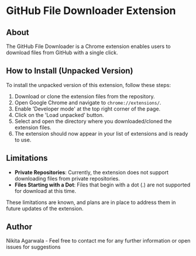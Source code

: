 # GitHub File Downloader Extension

## About
The GitHub File Downloader is a Chrome extension enables users to download files from GitHub with a single click.

## How to Install (Unpacked Version)
To install the unpacked version of this extension, follow these steps:
1. Download or clone the extension files from the repository.
2. Open Google Chrome and navigate to `chrome://extensions/`.
3. Enable 'Developer mode' at the top right corner of the page.
4. Click on the 'Load unpacked' button.
5. Select and open the directory where you downloaded/cloned the extension files.
6. The extension should now appear in your list of extensions and is ready to use.


## Limitations
- **Private Repositories**: Currently, the extension does not support downloading files from private repositories.
- **Files Starting with a Dot**: Files that begin with a dot (.) are not supported for download at this time.

These limitations are known, and plans are in place to address them in future updates of the extension.

## Author
Nikita Agarwala - Feel free to contact me for any further information or open issues for suggestions
